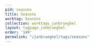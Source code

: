 ```yaml
---
pid: seasons
title: Seasons
worktag: Seasons
collection: worktags_janbrueghel
layout: tagpage_janbrueghel
order: '149'
permalink: "/janbrueghel/tags/seasons"
---
```

